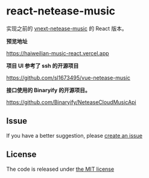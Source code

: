 # react-netease-music

实现之前的 [vnext-netease-music](https://github.com/haiweilian/vnext-netease-music) 的 React 版本。

**预览地址**

<https://haiweilian-music-react.vercel.app>

**项目 UI 参考了 ssh 的开源项目**

<https://github.com/sl1673495/vue-netease-music>

**接口使用的 Binaryify 的开源项目。**

<https://github.com/Binaryify/NeteaseCloudMusicApi>

## Issue

If you have a better suggestion, please [create an issue](https://github.com/haiweilian/react-netease-music/issues)

## License

The code is released under [the MIT license](https://github.com/haiweilian/react-netease-music/blob/master/LICENSE)
